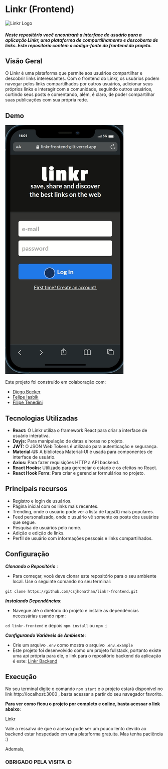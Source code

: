 # Linkr (Frontend)
<img src="./public/favicon.ico" alt="Linkr Logo" width="37" height="40">

##### Neste repositório você encontrará a interface de usuário para a aplicação Linkr, uma plataforma de compartilhamento e descoberta de links. Este repositório contém o código-fonte do frontend do projeto.

<h2>Visão Geral</h2>

O Linkr é uma plataforma que permite aos usuários compartilhar e descobrir links interessantes. Com o frontend do Linkr, os usuários podem navegar pelos links compartilhados por outros usuários, adicionar seus próprios links e interagir com a comunidade, seguindo outros usuários, curtindo seus posts e comentando, além, é claro, de poder compartilhar suas publicações com sua própria rede.

<h2>Demo</h2>

![Linkr Demo](./public/demo/linkr-demo.gif)

Este projeto foi construído em colaboração com:

- [Diego Becker](https://github.com/DiegoBeker)
- [Felipe Iasbik](https://github.com/felipeiasbik)
- [Filipe Tenedini](https://github.com/FilipeTenedini)

<h2>Tecnologias Utilizadas</h2>

- **React:** O Linkr utiliza o framework React para criar a interface de usuário interativa.
- **Dayjs:** Para manipulação de datas e horas no projeto.
- **JWT:** O JSON Web Tokens é utilizado para autenticação e segurança.
- **Material-UI:** A biblioteca Material-UI é usada para componentes de interface de usuário.
- **Axios:** Para fazer requisições HTTP à API backend.
- **React Hooks:** Utilizado para gerenciar o estado e os efeitos no React.
- **React Hook Form:** Para criar e gerenciar formulários no projeto.

<h2>Principais recursos</h2>

- Registro e login de usuários.
- Página inicial com os links mais recentes.
- Trending, onde o usuário pode ver a lista de tags(#) mais populares.
- Feed personalizado, onde o usuário vê somente os posts dos usuários que segue.
- Pesquisa de usuários pelo nome.
- Adição e edição de links.
- Perfil de usuário com informações pessoais e links compartilhados.

<h2>Configuração</h2>

***Clonando o Repositório*** :
- Para começar, você deve clonar este repositório para o seu ambiente local. Use o seguinte comando no seu terminal:

`git clone https://github.com/csjhonathan/linkr-frontend.git`

***Instalando Dependências***:
- Navegue até o diretório do projeto e instale as dependências necessárias usando npm:

`cd linkr-frontend` e depois `npm install` ou `npm i`

***Configurando Variáveis de Ambiente***:

- Crie um arquivo `.env` como mostra o arquivo `.env.example`
- Este projeto foi desenvolvido como um projeto fullstack, portanto existe uma api própria para ele, o link para o repositório backend da aplicação é este: [Linkr Backend](https://github.com/csjhonathan/linkr_backend)

<h2>Execução</h2>

No seu terminal digite o comando `npm start` e o projeto estará disponível no link http://localhost:3000 , basta acessar a partir do seu navegador favorito.


**Para ver como ficou o projeto por completo e online, basta acessar o link abaixo**:

[Linkr](https://linkr-frontend-gilt.vercel.app)

Vale a ressalva de que o acesso pode ser um pouco lento devido ao backend estar hospedado em uma plataforma gratuita. Mas tenha paciência :)

Ademais,

### OBRIGADO PELA VISITA :D
